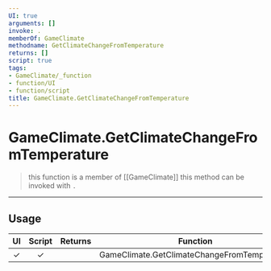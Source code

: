 ```yaml
---
UI: true
arguments: []
invoke: .
memberOf: GameClimate
methodname: GetClimateChangeFromTemperature
returns: []
script: true
tags:
- GameClimate/_function
- function/UI
- function/script
title: GameClimate.GetClimateChangeFromTemperature
---
```

# GameClimate.GetClimateChangeFromTemperature
> this function is a member of [[GameClimate]]
> this method can be invoked with `.`
-----
## Usage
|  UI | Script | Returns | Function | Arguments |
|:---:|:------:|-------:|:--------:|:---------|
|✓|✓||GameClimate.GetClimateChangeFromTemperature||
